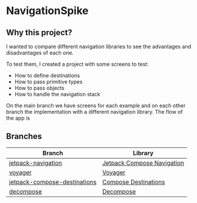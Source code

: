 # NavigationSpike

## Why this project?

I wanted to compare different navigation libraries to see the advantages and disadvantages of each one.

To test them, I created a project with some screens to test:
- How to define destinations
- How to pass primitive types
- How to pass objects
- How to handle the navigation stack

On the main branch we have screens for each example and on each other branch the implementation with a different navigation library.
The flow of the app is




## Branches

| Branch | Library |
| -------- | ------- |
| [jetpack-navigation](https://github.com/DanP1925/NavigationSpike/tree/jetpack-navigation) | [Jetpack Compose Navigation](https://developer.android.com/develop/ui/compose/navigation) |
| [voyager](https://github.com/DanP1925/NavigationSpike/tree/voyager) | [Voyager](https://github.com/adrielcafe/voyager) |
| [jetpack-compose-destinations](https://github.com/DanP1925/NavigationSpike/tree/jetpack-compose-destinations) | [Compose Destinations](https://github.com/raamcosta/compose-destinations) |
| [decompose](https://github.com/DanP1925/NavigationSpike/tree/decompose) | [Decompose](https://github.com/arkivanov/Decompose) |
